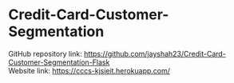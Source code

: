 # Credit-Card-Customer-Segmentation

GitHub repository link: https://github.com/jayshah23/Credit-Card-Customer-Segmentation-Flask <br>
Website link: https://cccs-kjsieit.herokuapp.com/
